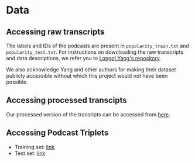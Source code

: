 # Data

## Accessing raw transcripts

The labels and IDs of the podcasts are present in `popularity_train.txt` and `popularity_test.txt`. For instructions on downloading the raw transcripts and data descriptions, we refer you to [Longqi Yang's repository](https://github.com/ylongqi/podcast-data-modeling#data-descriptions).

We also acknowledge Yang and other authors for making their dataset publicly accessible without which this project would not have been possible.

## Accessing processed transcipts

Our processed version of the transripts can be accessed from [here](https://drive.google.com/drive/folders/0B5HoNU8jNviVfk83ejlRX2w3bkd2WkI0ZVBWS3djWDh4cGhweVh0bXZ3NE02NEJweWJnZ3c?resourcekey=0-LYal3iiqv1Sf5S1pq5rSiA&usp=sharing).

## Accessing Podcast Triplets

- Training set: [link](https://drive.google.com/file/d/16tnijguDZXxHAITOO92lDpiBGunuNPct/view?usp=sharing)
- Test set: [link](https://drive.google.com/file/d/1--fQt8t1UyKy0HBwlqGI556RbSB3eDca/view?usp=sharing)


